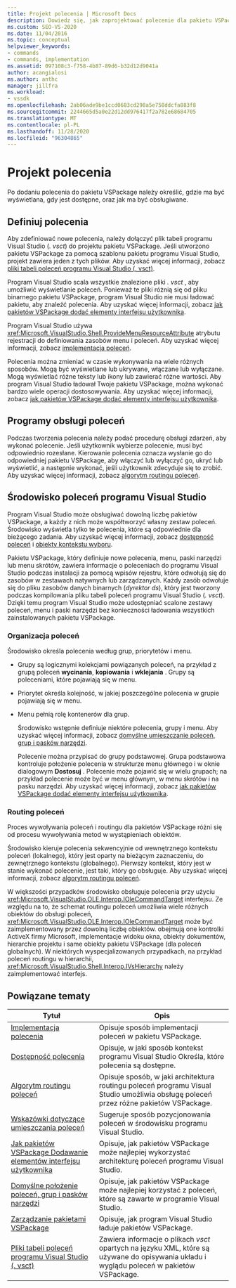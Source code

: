 ```yaml
---
title: Projekt polecenia | Microsoft Docs
description: Dowiedz się, jak zaprojektować polecenie dla pakietu VSPackage w programie Visual Studio. W tym, jak określić, gdzie pojawia się, gdy jest dostępny, oraz jak ma być obsługiwane.
ms.custom: SEO-VS-2020
ms.date: 11/04/2016
ms.topic: conceptual
helpviewer_keywords:
- commands
- commands, implementation
ms.assetid: 097108c3-f758-4b87-89d6-b32d12d9041a
author: acangialosi
ms.author: anthc
manager: jillfra
ms.workload:
- vssdk
ms.openlocfilehash: 2ab06ade9be1ccd0683cd298a5e758ddcfa883f8
ms.sourcegitcommit: 2244665d5a0e22d12dd976417f2a782e68684705
ms.translationtype: MT
ms.contentlocale: pl-PL
ms.lasthandoff: 11/28/2020
ms.locfileid: "96304865"
---
```

# <a name="command-design"></a>Projekt polecenia
Po dodaniu polecenia do pakietu VSPackage należy określić, gdzie ma być wyświetlana, gdy jest dostępne, oraz jak ma być obsługiwane.

## <a name="define-commands"></a>Definiuj polecenia
 Aby zdefiniować nowe polecenia, należy dołączyć plik tabeli programu Visual Studio (*. vsct*) do projektu pakietu VSPackage. Jeśli utworzono pakietu VSPackage za pomocą szablonu pakietu programu Visual Studio, projekt zawiera jeden z tych plików. Aby uzyskać więcej informacji, zobacz [pliki tabeli poleceń programu Visual Studio (. vsct)](../../extensibility/internals/visual-studio-command-table-dot-vsct-files.md).

 Program Visual Studio scala wszystkie znalezione pliki *. vsct* , aby umożliwić wyświetlanie poleceń. Ponieważ te pliki różnią się od pliku binarnego pakietu VSPackage, program Visual Studio nie musi ładować pakietu, aby znaleźć polecenia. Aby uzyskać więcej informacji, zobacz [jak pakietów VSPackage dodać elementy interfejsu użytkownika](../../extensibility/internals/how-vspackages-add-user-interface-elements.md).

 Program Visual Studio używa <xref:Microsoft.VisualStudio.Shell.ProvideMenuResourceAttribute> atrybutu rejestracji do definiowania zasobów menu i poleceń. Aby uzyskać więcej informacji, zobacz [implementacja poleceń](../../extensibility/internals/command-implementation.md).

 Polecenia można zmieniać w czasie wykonywania na wiele różnych sposobów. Mogą być wyświetlane lub ukrywane, włączane lub wyłączane. Mogą wyświetlać różne teksty lub ikony lub zawierać różne wartości. Aby program Visual Studio ładował Twoje pakietu VSPackage, można wykonać bardzo wiele operacji dostosowywania. Aby uzyskać więcej informacji, zobacz [jak pakietów VSPackage dodać elementy interfejsu użytkownika](../../extensibility/internals/how-vspackages-add-user-interface-elements.md).

## <a name="command-handlers"></a>Programy obsługi poleceń
 Podczas tworzenia polecenia należy podać procedurę obsługi zdarzeń, aby wykonać polecenie. Jeśli użytkownik wybierze polecenie, musi być odpowiednio rozesłane. Kierowanie polecenia oznacza wysłanie go do odpowiedniej pakietu VSPackage, aby włączyć lub wyłączyć go, ukryć lub wyświetlić, a następnie wykonać, jeśli użytkownik zdecyduje się to zrobić. Aby uzyskać więcej informacji, zobacz [algorytm routingu poleceń](../../extensibility/internals/command-routing-algorithm.md).

## <a name="visual-studio-command-environment"></a>Środowisko poleceń programu Visual Studio
 Program Visual Studio może obsługiwać dowolną liczbę pakietów VSPackage, a każdy z nich może współtworzyć własny zestaw poleceń. Środowisko wyświetla tylko te polecenia, które są odpowiednie dla bieżącego zadania. Aby uzyskać więcej informacji, zobacz [dostępność poleceń](../../extensibility/internals/command-availability.md) i [obiekty kontekstu wyboru](../../extensibility/internals/selection-context-objects.md).

 Pakietu VSPackage, który definiuje nowe polecenia, menu, paski narzędzi lub menu skrótów, zawiera informacje o poleceniach do programu Visual Studio podczas instalacji za pomocą wpisów rejestru, które odwołują się do zasobów w zestawach natywnych lub zarządzanych. Każdy zasób odwołuje się do pliku zasobów danych binarnych (*dyrektor ds*), który jest tworzony podczas kompilowania pliku tabeli poleceń programu Visual Studio (*. vsct*). Dzięki temu program Visual Studio może udostępniać scalone zestawy poleceń, menu i paski narzędzi bez konieczności ładowania wszystkich zainstalowanych pakietu VSPackage.

### <a name="command-organization"></a>Organizacja poleceń
 Środowisko określa polecenia według grup, priorytetów i menu.

- Grupy są logicznymi kolekcjami powiązanych poleceń, na przykład z grupą poleceń **wycinania**, **kopiowania** i **wklejania** . Grupy są poleceniami, które pojawiają się w menu.

- Priorytet określa kolejność, w jakiej poszczególne polecenia w grupie pojawiają się w menu.

- Menu pełnią rolę kontenerów dla grup.

  Środowisko wstępnie definiuje niektóre polecenia, grupy i menu. Aby uzyskać więcej informacji, zobacz [domyślne umieszczanie poleceń, grup i pasków narzędzi](../../extensibility/internals/default-command-group-and-toolbar-placement.md).

  Polecenie można przypisać do grupy podstawowej. Grupa podstawowa kontroluje położenie polecenia w strukturze menu głównego i w oknie dialogowym **Dostosuj** . Polecenie może pojawić się w wielu grupach; na przykład polecenie może być w menu głównym, w menu skrótów i na pasku narzędzi. Aby uzyskać więcej informacji, zobacz [jak pakietów VSPackage dodać elementy interfejsu użytkownika](../../extensibility/internals/how-vspackages-add-user-interface-elements.md).

### <a name="command-routing"></a>Routing poleceń
 Proces wywoływania poleceń i routingu dla pakietów VSPackage różni się od procesu wywoływania metod w wystąpieniach obiektów.

 Środowisko kieruje polecenia sekwencyjnie od wewnętrznego kontekstu poleceń (lokalnego), który jest oparty na bieżącym zaznaczeniu, do zewnętrznego kontekstu (globalnego). Pierwszy kontekst, który jest w stanie wykonać polecenie, jest taki, który go obsługuje. Aby uzyskać więcej informacji, zobacz [algorytm routingu poleceń](../../extensibility/internals/command-routing-algorithm.md).

 W większości przypadków środowisko obsługuje polecenia przy użyciu <xref:Microsoft.VisualStudio.OLE.Interop.IOleCommandTarget> interfejsu. Ze względu na to, że schemat routingu poleceń umożliwia wiele różnych obiektów do obsługi poleceń, <xref:Microsoft.VisualStudio.OLE.Interop.IOleCommandTarget> może być zaimplementowany przez dowolną liczbę obiektów. obejmują one kontrolki ActiveX firmy Microsoft, implementacje widoku okna, obiekty dokumentów, hierarchie projektu i same obiekty pakietu VSPackage (dla poleceń globalnych). W niektórych wyspecjalizowanych przypadkach, na przykład poleceń routingu w hierarchii, <xref:Microsoft.VisualStudio.Shell.Interop.IVsHierarchy> należy zaimplementować interfejs.

## <a name="related-topics"></a>Powiązane tematy

|Tytuł|Opis|
|-----------|-----------------|
|[Implementacja polecenia](../../extensibility/internals/command-implementation.md)|Opisuje sposób implementacji poleceń w pakietu VSPackage.|
|[Dostępność polecenia](../../extensibility/internals/command-availability.md)|Opisuje, w jaki sposób kontekst programu Visual Studio Określa, które polecenia są dostępne.|
|[Algorytm routingu poleceń](../../extensibility/internals/command-routing-algorithm.md)|Opisuje sposób, w jaki architektura routingu poleceń programu Visual Studio umożliwia obsługę poleceń przez różne pakietów VSPackage.|
|[Wskazówki dotyczące umieszczania poleceń](../../extensibility/internals/command-placement-guidelines.md)|Sugeruje sposób pozycjonowania poleceń w środowisku programu Visual Studio.|
|[Jak pakietów VSPackage Dodawanie elementów interfejsu użytkownika](../../extensibility/internals/how-vspackages-add-user-interface-elements.md)|Opisuje, jak pakietów VSPackage może najlepiej wykorzystać architekturę poleceń programu Visual Studio.|
|[Domyślne położenie poleceń, grup i pasków narzędzi](../../extensibility/internals/default-command-group-and-toolbar-placement.md)|Opisuje, jak pakietów VSPackage może najlepiej korzystać z poleceń, które są zawarte w programie Visual Studio.|
|[Zarządzanie pakietami VSPackage](../../extensibility/managing-vspackages.md)|Opisuje, jak program Visual Studio ładuje pakietów VSPackage.|
|[Pliki tabeli poleceń programu Visual Studio (. vsct)](../../extensibility/internals/visual-studio-command-table-dot-vsct-files.md)|Zawiera informacje o plikach *vsct* opartych na języku XML, które są używane do opisywania układu i wyglądu poleceń w pakietów VSPackage.|
